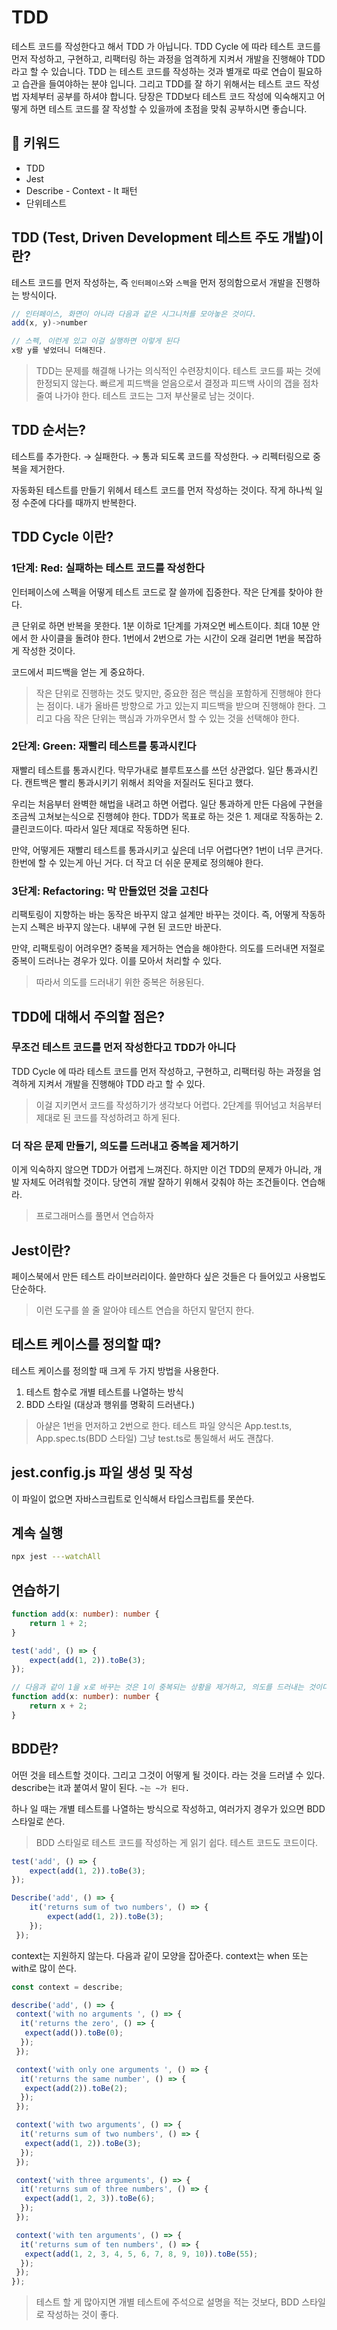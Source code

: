 # TDD

테스트 코드를 작성한다고 해서 TDD 가 아닙니다.
TDD Cycle 에 따라 테스트 코드를 먼저 작성하고, 구현하고, 리팩터링 하는 과정을 엄격하게 지켜서 개발을 진행해야 TDD 라고 할 수 있습니다.
TDD 는 테스트 코드를 작성하는 것과 별개로 따로 연습이 필요하고 습관을 들여야하는 분야 입니다.
그리고 TDD를 잘 하기 위해서는 테스트 코드 작성법 자체부터 공부를 하셔야 합니다.
당장은 TDD보다 테스트 코드 작성에 익숙해지고 어떻게 하면 테스트 코드를 잘 작성할 수 있을까에 초점을 맞춰 공부하시면 좋습니다.

## :whale2: 키워드

* TDD
* Jest
* Describe - Context - It 패턴
* 단위테스트

## TDD (Test, Driven Development 테스트 주도 개발)이란?

테스트 코드를 먼저 작성하는, 즉 `인터페이스`와 `스펙`을 먼저 정의함으로서 개발을 진행하는 방식이다.

```typescript
// 인터페이스, 화면이 아니라 다음과 같은 시그니처를 모아놓은 것이다.
add(x, y)->number

// 스펙, 이런게 있고 이걸 실행하면 이렇게 된다
x랑 y를 넣었더니 더해진다.
```

> TDD는 문제를 해결해 나가는 의식적인 수련장치이다. 테스트 코드를 짜는 것에 한정되지 않는다. 빠르게 피드백을 얻음으로서 결정과 피드백 사이의 갭을 점차 줄여 나가야 한다. 테스트 코드는 그저 부산물로 남는 것이다.

## TDD 순서는?

테스트를 추가한다. → 실패한다. → 통과 되도록 코드를 작성한다. → 리펙터링으로 중복을 제거한다.

자동화된 테스트를 만들기 위헤서 테스트 코드를 먼저 작성하는 것이다. 작게 하나씩 일정 수준에 다다를 때까지 반복한다.

## TDD Cycle 이란?

### 1단계: Red: 실패하는 테스트 코드를 작성한다

인터페이스에 스펙을 어떻게 테스트 코드로 잘 쓸까에 집중한다. 작은 단계를 찾아야 한다.

큰 단위로 하면 반복을 못한다. 1분 이하로 1단계를 가져오면 베스트이다. 최대 10분 안에서 한 사이클을 돌려야 한다.
1번에서 2번으로 가는 시간이 오래 걸리면 1번을 복잡하게 작성한 것이다.

코드에서 피드백을 얻는 게 중요하다.

> 작은 단위로 진행하는 것도 맞지만, 중요한 점은 핵심을 포함하게 진행해야 한다는 점이다. 내가 올바른 방향으로 가고 있는지 피드백을 받으며 진행해야 한다.
> 그리고 다음 작은 단위는 핵심과 가까우면서 할 수 있는 것을 선택해야 한다.

### 2단계: Green: 재빨리 테스트를 통과시킨다

재빨리 테스트를 통과시킨다. 막무가내로 블루트포스를 쓰던 상관없다. 일단 통과시킨다. 캔트백은 빨리 통과시키기 위해서 죄악을 저질러도 된다고 했다.

우리는 처음부터 완벽한 해법을 내려고 하면 어렵다. 일단 통과하게 만든 다음에 구현을 조금씩 고쳐보는식으로 진행헤야 한다.
TDD가 목표로 하는 것은 1. 제대로 작동하는 2. 클린코드이다. 따라서 일단 제대로 작동하면 된다.

만약, 어떻게든 재빨리 테스트를 통과시키고 싶은데 너무 어렵다면? 1번이 너무 큰거다. 한번에 할 수 있는게 아닌 거다. 더 작고 더 쉬운 문제로 정의해야 한다.

### 3단계: Refactoring: 막 만들었던 것을 고친다

리팩토링이 지향하는 바는 동작은 바꾸지 않고 설계만 바꾸는 것이다. 즉, 어떻게 작동하는지 스펙은 바꾸지 않는다. 내부에 구현 된 코드만 바꾼다.

만약, 리팩토링이 어려우면? 중복을 제거하는 연습을 해야한다. 의도를 드러내면 저절로 중복이 드러나는 경우가 있다. 이를 모아서 처리할 수 있다.

> 따라서 의도를 드러내기 위한 중복은 허용된다.

## TDD에 대해서 주의할 점은?

### 무조건 테스트 코드를 먼저 작성한다고 TDD가 아니다

TDD Cycle 에 따라 테스트 코드를 먼저 작성하고, 구현하고, 리팩터링 하는 과정을 엄격하게 지켜서 개발을 진행해야 TDD 라고 할 수 있다.

> 이걸 지키면서 코드를 작성하기가 생각보다 어렵다. 2단계를 뛰어넘고 처음부터 제대로 된 코드를 작성하려고 하게 된다.

### 더 작은 문제 만들기, 의도를 드러내고 중복을 제거하기

이게 익숙하지 않으면 TDD가 어렵게 느껴진다. 하지만 이건 TDD의 문제가 아니라, 개발 자체도 어려워할 것이다. 당연히 개발 잘하기 위해서 갖춰야 하는 조건들이다.
연습해라.

> 프로그래머스를 풀면서 연습하자

## Jest이란?

페이스북에서 만든 테스트 라이브러리이다.
쓸만하다 싶은 것들은 다 들어있고 사용법도 단순하다.

> 이런 도구를 쓸 줄 알아야 테스트 연습을 하던지 말던지 한다.

## 테스트 케이스를 정의할 때?

테스트 케이스를 정의할 때 크게 두 가지 방법을 사용한다.

1. 테스트 함수로 개별 테스트를 나열하는 방식
2. BDD 스타일 (대상과 행위를 명확히 드러낸다.)

> 아샬은 1번을 먼저하고 2번으로 한다.
> 테스트 파일 양식은 App.test.ts, App.spec.ts(BDD 스타일) 그냥 test.ts로 통일해서 써도 괜찮다.

## jest.config.js 파일 생성 및 작성

이 파일이 없으면 자바스크립트로 인식해서 타입스크립트를 못쓴다.

## 계속 실행

```bash
npx jest ---watchAll
```

## 연습하기

```typescript
function add(x: number): number {
    return 1 + 2;
}

test('add', () => {
    expect(add(1, 2)).toBe(3);
});

// 다음과 같이 1을 x로 바꾸는 것은 1이 중복되는 상황을 제거하고, 의도를 드러내는 것이다.
function add(x: number): number {
    return x + 2;
}
```

## BDD란?

어떤 것을 테스트할 것이다. 그리고 그것이 어떻게 될 것이다. 라는 것을 드러낼 수 있다.
describe는 it과 붙여서 말이 된다. `~는 ~가 된다.`

하나 일 때는 개별 테스트를 나열하는 방식으로 작성하고, 여러가지 경우가 있으면 BDD 스타일로 쓴다.

> BDD 스타일로 테스트 코드를 작성하는 게 읽기 쉽다. 테스트 코드도 코드이다.

```typescript
test('add', () => {
    expect(add(1, 2)).toBe(3);
});

Describe('add', () => {
    it('returns sum of two numbers', () => {
        expect(add(1, 2)).toBe(3);
    });
 });
 ```

context는 지원하지 않는다. 다음과 같이 모양을 잡아준다.
context는 when 또는 with로 많이 쓴다.

```typescript
const context = describe;
```

```typescript
describe('add', () => {
 context('with no arguments ', () => {
  it('returns the zero', () => {
   expect(add()).toBe(0);
  });
 });

 context('with only one arguments ', () => {
  it('returns the same number', () => {
   expect(add(2)).toBe(2);
  });
 });

 context('with two arguments', () => {
  it('returns sum of two numbers', () => {
   expect(add(1, 2)).toBe(3);
  });
 });

 context('with three arguments', () => {
  it('returns sum of three numbers', () => {
   expect(add(1, 2, 3)).toBe(6);
  });
 });

 context('with ten arguments', () => {
  it('returns sum of ten numbers', () => {
   expect(add(1, 2, 3, 4, 5, 6, 7, 8, 9, 10)).toBe(55);
  });
 });
});
```

> 테스트 할 게 많아지면 개별 테스트에 주석으로 설명을 적는 것보다, BDD 스타일로 작성하는 것이 좋다.
